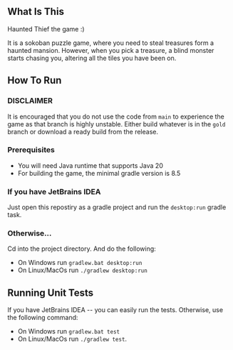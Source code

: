 ## What Is This

Haunted Thief the game :)

It is a sokoban puzzle game, where you need to steal treasures form a haunted mansion.
However, when you pick a treasure, a blind monster starts chasing you, altering all the tiles you have
been on.

## How To Run

### DISCLAIMER

It is encouraged that you do not use the code from `main` to experience the game as that branch is
highly unstable. Either build whatever is in the `gold` branch or download a ready build from the
release.

### Prerequisites

* You will need Java runtime that supports Java 20
* For building the game, the minimal gradle version is 8.5 

### If you have JetBrains IDEA

Just open this repostiry as a gradle project and run the `desktop:run` gradle task.

### Otherwise...

Cd into the project directory. And do the following:

* On Windows run `gradlew.bat desktop:run`
* On Linux/MacOs run `./gradlew desktop:run`

## Running Unit Tests

If you have JetBrains IDEA -- you can easily run the tests. Otherwise, use the following
command:

* On Windows run `gradlew.bat test`
* On Linux/MacOs run `./gradlew test`.

